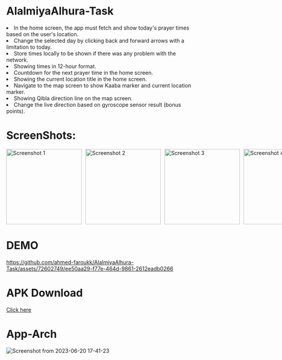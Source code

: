
# AlalmiyaAlhura-Task
</h1>
<p dir="auto">
<li> In the home screen, the app must fetch and show today's prayer times based on the user's location.</li>
<li> Change the selected day by clicking back and forward arrows with a limitation to today.</li>
<li> Store times locally to be shown if there was any problem with the network.</li>
<li> Showing times in 12-hour format.</li>
<li> Countdown for the next prayer time in the home screen.</li>
<li> Showing the current location title in the home screen.</li>
<li> Navigate to the map screen to show Kaaba marker and current location marker.</li>
<li> Showing Qibla direction line on the map screen.</li>
<li> Change the live direction based on gyroscope sensor result (bonus points).</li>
</p>



# ScreenShots:

<div style="display: grid; grid-template-columns: repeat(4, 1fr); gap: 10px;">
  <img src="https://github.com/ahmed-faroukk/AlalmiyaAlhura-Task/assets/72602749/15558588-32d7-402e-8e62-622ed3f534f4" alt="Screenshot 1" width="200">
  <img src="https://github.com/ahmed-faroukk/AlalmiyaAlhura-Task/assets/72602749/2090cfc4-4a65-43c7-a83e-a3d23e388d7d" alt="Screenshot 2" width="200">
  <img src="https://github.com/ahmed-faroukk/AlalmiyaAlhura-Task/assets/72602749/8d626921-2439-4a0f-be7c-429da867f515" alt="Screenshot 3" width="200">
  <img src="https://github.com/ahmed-faroukk/AlalmiyaAlhura-Task/assets/72602749/d95765d1-6b0d-4b11-a3fd-49e6c0c3540a" alt="Screenshot 4" width="200">
</div>
<p dir="auto">
  
# DEMO
https://github.com/ahmed-faroukk/AlalmiyaAlhura-Task/assets/72602749/ee50aa29-f77e-464d-9861-2612eadb0266

# APK Download
<p dir="auto"><a href="https://drive.google.com/file/d/1nKD4jNKGnaGXGRGWWkSQ-etzGUtHCh9q/view?usp=sharing" rel="nofollow">Click here</a>

# App-Arch
![Screenshot from 2023-06-20 17-41-23](https://github.com/ahmed-faroukk/AlalmiyaAlhura-Task/assets/72602749/094d34cc-5b32-493a-b4e1-4946f78ec95e)


 
